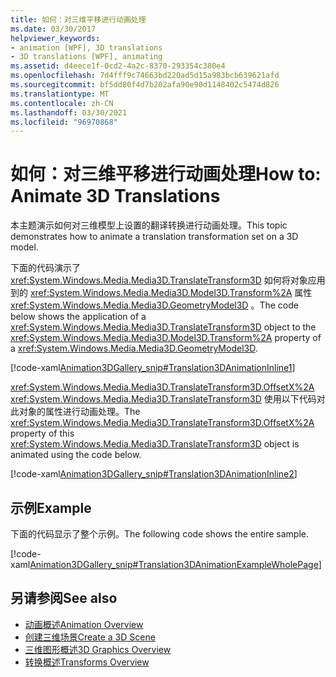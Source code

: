 ```yaml
---
title: 如何：对三维平移进行动画处理
ms.date: 03/30/2017
helpviewer_keywords:
- animation [WPF], 3D translations
- 3D translations [WPF], animating
ms.assetid: d4eece1f-0cd2-4a2c-8370-293354c380e4
ms.openlocfilehash: 7d4fff9c74663bd220ad5d15a983bcb639621afd
ms.sourcegitcommit: bf5dd80f4d7b202afa90e90d1148402c5474d826
ms.translationtype: MT
ms.contentlocale: zh-CN
ms.lasthandoff: 03/30/2021
ms.locfileid: "96970868"
---
```

# <a name="how-to-animate-3d-translations"></a><span data-ttu-id="7c397-102">如何：对三维平移进行动画处理</span><span class="sxs-lookup"><span data-stu-id="7c397-102">How to: Animate 3D Translations</span></span>
<span data-ttu-id="7c397-103">本主题演示如何对三维模型上设置的翻译转换进行动画处理。</span><span class="sxs-lookup"><span data-stu-id="7c397-103">This topic demonstrates how to animate a translation transformation set on a 3D model.</span></span>  
  
 <span data-ttu-id="7c397-104">下面的代码演示了 <xref:System.Windows.Media.Media3D.TranslateTransform3D> 如何将对象应用到的 <xref:System.Windows.Media.Media3D.Model3D.Transform%2A> 属性 <xref:System.Windows.Media.Media3D.GeometryModel3D> 。</span><span class="sxs-lookup"><span data-stu-id="7c397-104">The code below shows the application of a <xref:System.Windows.Media.Media3D.TranslateTransform3D> object to the <xref:System.Windows.Media.Media3D.Model3D.Transform%2A> property of a <xref:System.Windows.Media.Media3D.GeometryModel3D>.</span></span>  
  
 [!code-xaml[Animation3DGallery_snip#Translation3DAnimationInline1](~/samples/snippets/csharp/VS_Snippets_Wpf/Animation3DGallery_snip/CS/Translation3DAnimationExample.xaml#translation3danimationinline1)]  
  
 <span data-ttu-id="7c397-105"><xref:System.Windows.Media.Media3D.TranslateTransform3D.OffsetX%2A> <xref:System.Windows.Media.Media3D.TranslateTransform3D> 使用以下代码对此对象的属性进行动画处理。</span><span class="sxs-lookup"><span data-stu-id="7c397-105">The <xref:System.Windows.Media.Media3D.TranslateTransform3D.OffsetX%2A> property of this <xref:System.Windows.Media.Media3D.TranslateTransform3D> object is animated using the code below.</span></span>  
  
 [!code-xaml[Animation3DGallery_snip#Translation3DAnimationInline2](~/samples/snippets/csharp/VS_Snippets_Wpf/Animation3DGallery_snip/CS/Translation3DAnimationExample.xaml#translation3danimationinline2)]  
  
## <a name="example"></a><span data-ttu-id="7c397-106">示例</span><span class="sxs-lookup"><span data-stu-id="7c397-106">Example</span></span>  
 <span data-ttu-id="7c397-107">下面的代码显示了整个示例。</span><span class="sxs-lookup"><span data-stu-id="7c397-107">The following code shows the entire sample.</span></span>  
  
 [!code-xaml[Animation3DGallery_snip#Translation3DAnimationExampleWholePage](~/samples/snippets/csharp/VS_Snippets_Wpf/Animation3DGallery_snip/CS/Translation3DAnimationExample.xaml#translation3danimationexamplewholepage)]  
  
## <a name="see-also"></a><span data-ttu-id="7c397-108">另请参阅</span><span class="sxs-lookup"><span data-stu-id="7c397-108">See also</span></span>

- [<span data-ttu-id="7c397-109">动画概述</span><span class="sxs-lookup"><span data-stu-id="7c397-109">Animation Overview</span></span>](animation-overview.md)
- [<span data-ttu-id="7c397-110">创建三维场景</span><span class="sxs-lookup"><span data-stu-id="7c397-110">Create a 3D Scene</span></span>](how-to-create-a-3-d-scene.md)
- [<span data-ttu-id="7c397-111">三维图形概述</span><span class="sxs-lookup"><span data-stu-id="7c397-111">3D Graphics Overview</span></span>](3-d-graphics-overview.md)
- [<span data-ttu-id="7c397-112">转换概述</span><span class="sxs-lookup"><span data-stu-id="7c397-112">Transforms Overview</span></span>](transforms-overview.md)
